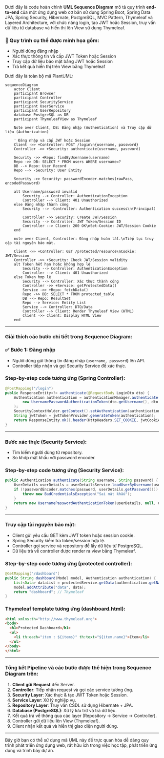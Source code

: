 Dưới đây là code hoàn chỉnh **UML Sequence Diagram** mô tả quy trình **end-to-end** của một ứng dụng web cơ bản sử dụng Spring Boot, Spring Data JPA, Spring Security, Hibernate, PostgreSQL, MVC Pattern, Thymeleaf và Layered Architecture, với chức năng login, tạo JWT hoặc Session, truy vấn dữ liệu từ database và hiển thị lên View sử dụng Thymeleaf.

### 🎯 Quy trình cụ thể được minh họa gồm:

- Người dùng đăng nhập
- Xác thực thông tin và cấp JWT Token hoặc Session
- Truy cập dữ liệu bảo mật bằng JWT hoặc Session
- Trả kết quả hiển thị trên View bằng Thymeleaf

Dưới đây là toàn bộ mã PlantUML:

```mermaid
sequenceDiagram
    actor Client
    participant Browser
    participant Controller
    participant SecurityService
    participant UserService
    participant UserRepository
    database PostgreSQL as DB
    participant ThymeleafView as Thymeleaf

    Note over Client, DB: Đăng nhập (Authentication) và Truy cập dữ liệu (Authorization)

    ' Đăng nhập và cấp JWT hoặc Session
    Client ->> +Controller: POST /login\n{username, password}
    Controller ->> +Security: authenticate(username, password)

    Security ->> +Repo: findByUsername(username)
    Repo ->> DB: SELECT * FROM users WHERE username=?
    DB --> Repo: User Record
    Repo --> -Security: User Entity

    Security ->> Security: passwordEncoder.matches(rawPass, encodedPassword)

    alt Username/password invalid
        Security --> Controller: AuthenticationException
        Controller --> Client: 401 Unauthorized
    else Đăng nhập thành công
        Security --> -Controller: Authentication success\n(Principal)

        Controller ->> Security: Create JWT/Session
        Security --> Controller: JWT Token/Session ID
        Controller --> Client: 200 OK\nSet-Cookie: JWT/Session Cookie
    end

    note over Client, Controller: Đăng nhập hoàn tất.\nTiếp tục truy cập tài nguyên bảo mật.

    Client ->> +Controller: GET /protected/resource\nCookie: JWT/Session
    Controller ->> +Security: Check JWT/Session validity
    alt Token hết hạn hoặc không hợp lệ
        Security --> Controller: AuthenticationException
        Controller --> Client: 401 Unauthorized
    else Token hợp lệ
        Security --> Controller: Xác thực thành công
        Controller ->> +Service: getProtectedData()
        Service ->> +Repo: fetchData()
        Repo ->> DB: SELECT * FROM protected_table
        DB --> Repo: ResultSet
        Repo --> Service: Entity List
        Service --> Controller: DTO/Data
        Controller --> Client: Render Thymeleaf View (HTML)
        Client ->> Client: Display HTML View
    end

```

---

### Giải thích các bước chi tiết trong Sequence Diagram:

### ✅ **Bước 1: Đăng nhập**
- Người dùng gửi thông tin đăng nhập (`username, password`) lên API.
- Controller tiếp nhận và gọi Security Service để xác thực.

### Step-by-step code tương ứng (Spring Controller):
```java
@PostMapping("/login")
public ResponseEntity<?> authenticate(@RequestBody LoginDto dto) {
    Authentication authentication = authenticationManager.authenticate(
        new UsernamePasswordAuthenticationToken(dto.getUsername(), dto.getPassword())
    );
    SecurityContextHolder.getContext().setAuthentication(authentication);
    String jwtToken = jwtTokenProvider.generateToken(authentication);
    return ResponseEntity.ok().header(HttpHeaders.SET_COOKIE, jwtCookie).body(jwtToken);
}
```

---

### Bước xác thực (Security Service):
- Tìm kiếm người dùng từ repository.
- So khớp mật khẩu với password encoder.

### Step-by-step code tương ứng (Security Service):
```java
public Authentication authenticate(String username, String password) {
    UserDetails userDetails = userDetailsService.loadUserByUsername(username);
    if (!passwordEncoder.matches(password, userDetails.getPassword())) {
        throw new BadCredentialsException("Sai mật khẩu");
    }
    return new UsernamePasswordAuthenticationToken(userDetails, null, userDetails.getAuthorities());
}
```

---

### Truy cập tài nguyên bảo mật:
- Client gửi yêu cầu GET kèm JWT token hoặc session cookie.
- Spring Security kiểm tra token/session hợp lệ.
- Controller gọi service và repository để lấy dữ liệu từ PostgreSQL.
- Dữ liệu trả về controller được render ra view bằng Thymeleaf.

### Step-by-step code tương ứng (protected controller):
```java
@GetMapping("/dashboard")
public String dashboard(Model model, Authentication authentication) {
    List<Data> dataList = protectedService.getData(authentication.getName());
    model.addAttribute("data", data);
    return "dashboard"; // Thymeleaf
}
```

### Thymeleaf template tương ứng (dashboard.html):
```html
<html xmlns:th="http://www.thymeleaf.org">
<body>
  <h1>Protected Dashboard</h1>
  <ul>
    <li th:each="item : ${items}" th:text="${item.name}">Item</li>
  </ul>
</body>
</html>
```

---

### Tổng kết Pipeline và các bước được thể hiện trong Sequence Diagram trên:

1. **Client gửi Request** đến Server.
2. **Controller**: Tiếp nhận request và gọi các service tương ứng.
3. **Security Layer**: Xác thực & tạo JWT Token hoặc Session.
4. **Service Layer**: Xử lý nghiệp vụ.
5. **Repository Layer**: Truy vấn CSDL sử dụng Hibernate + JPA.
6. **Database (PostgreSQL)**: Xử lý lưu trữ và trả dữ liệu.
7. Kết quả trả về thông qua các layer (Repository → Service → Controller).
8. Controller gửi dữ liệu lên View (Thymeleaf).
9. Client nhận kết quả và hiển thị giao diện người dùng.

---

Bây giờ bạn có thể sử dụng mã UML này để trực quan hóa dễ dàng quy trình phát triển ứng dụng web, rất hữu ích trong việc học tập, phát triển ứng dụng và trình bày dự án.